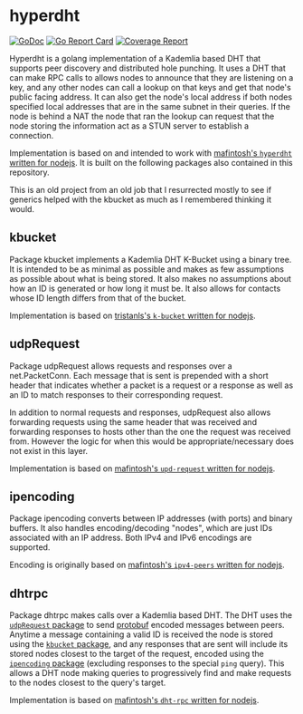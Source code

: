 # hyperdht

[![GoDoc](https://pkg.go.dev/github.com/tigerbot/hyperdht?status.svg)](https://pkg.go.dev/github.com/tigerbot/hyperdht)
[![Go Report Card](https://goreportcard.com/badge/github.com/tigerbot/hyperdht)](https://goreportcard.com/report/github.com/tigerbot/hyperdht)
[![Coverage Report](https://img.shields.io/endpoint?url=https://gist.githubusercontent.com/tigerbot/6bd844b2511962860bc946858f5078e0/raw/hyperdht__heads_main.json)](https://github.com/tigerbot/hyperdht/commits/master)

Hyperdht is a golang implementation of a Kademlia based DHT that supports peer
discovery and distributed hole punching. It uses a DHT that can make RPC calls
to allows nodes to announce that they are listening on a key, and any other
nodes can call a lookup on that keys and get that node's public facing address.
It can also get the node's local address if both nodes specified local addresses
that are in the same subnet in their queries. If the node is behind a NAT the
node that ran the lookup can request that the node storing the information act
as a STUN server to establish a connection.

Implementation is based on and intended to work with
[mafintosh's `hyperdht` written for nodejs](https://github.com/mafintosh/hyperdht).
It is built on the following packages also contained in this repository.

This is an old project from an old job that I resurrected mostly to see if
generics helped with the kbucket as much as I remembered thinking it would.

## kbucket

Package kbucket implements a Kademlia DHT K-Bucket using a binary tree.
It is intended to be as minimal as possible and makes as few assumptions as
possible about what is being stored. It also makes no assumptions about how an
ID is generated or how long it must be. It also allows for contacts whose ID
length differs from that of the bucket.

Implementation is based on [tristanls's `k-bucket` written for nodejs](https://github.com/tristanls/k-bucket).

## udpRequest

Package udpRequest allows requests and responses over a net.PacketConn.
Each message that is sent is prepended with a short header that indicates whether
a packet is a request or a response as well as an ID to match responses to their
corresponding request.

In addition to normal requests and responses, udpRequest also allows forwarding
requests using the same header that was received and forwarding responses to
hosts other than the one the request was received from. However the logic for
when this would be appropriate/necessary does not exist in this layer.

Implementation is based on [mafintosh's `upd-request` written for nodejs](https://github.com/mafintosh/udp-request).

## ipencoding

Package ipencoding converts between IP addresses (with ports) and binary buffers.
It also handles encoding/decoding "nodes", which are just IDs associated with an
IP address. Both IPv4 and IPv6 encodings are supported.

Encoding is originally based on [mafintosh's `ipv4-peers` written for nodejs](https://github.com/mafintosh/ipv4-peers).

## dhtrpc

Package dhtrpc makes calls over a Kademlia based DHT.
The DHT uses the [`udpRequest` package](#udpRequest) to send [protobuf](https://developers.google.com/protocol-buffers/)
encoded messages between peers. Anytime a message containing a valid ID is
received the node is stored using the [`kbucket` package](#kbucket), and any
responses that are sent will include its stored nodes closest to the target of
the request, encoded using the [`ipencoding` package](#ipencoding) (excluding
responses to the special `ping` query). This allows a DHT node making queries to
progressively find and make requests to the nodes closest to the query's target.

Implementation is based on [mafintosh's `dht-rpc` written for nodejs](https://github.com/mafintosh/dht-rpc).
